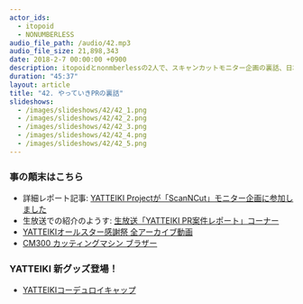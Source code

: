 ```yaml
---
actor_ids:
  - itopoid
  - NONUMBERLESS
audio_file_path: /audio/42.mp3
audio_file_size: 21,898,343
date: 2018-2-7 00:00:00 +0900
description: itopoidとnonmberlessの2人で、スキャンカットモニター企画の裏話、日本の見立て文化、要件の考え方、デザイナーとのコミュニケーション、社内政治、インターネットには無いものについて話しました。
duration: "45:37"
layout: article
title: "42. やっていきPRの裏話"
slideshows:
  - /images/slideshows/42/42_1.png
  - /images/slideshows/42/42_2.png
  - /images/slideshows/42/42_3.png
  - /images/slideshows/42/42_4.png
  - /images/slideshows/42/42_5.png
---
```


### 事の顛末はこちら
- 詳細レポート記事: [YATTEIKI Projectが「ScanNCut」モニター企画に参加しました](https://medium.com/yatteiki/feat-yatteiki-uck-1f9e7ab14e69)
- 生放送での紹介のようす: [生放送「YATTEIKI PR案件レポート」コーナー](https://youtu.be/dCqUYc1FR4k?t=1h27m48s)
- [YATTEIKIオールスター感謝祭 全アーカイブ動画](https://www.youtube.com/watch?v=dCqUYc1FR4k)
- [CM300 カッティングマシン ブラザー](http://www.brother.co.jp/product/cuttingmachine/cm300/index)

### YATTEIKI 新グッズ登場！
- [YATTEIKIコーデュロイキャップ](https://yatteiki.theshop.jp/items/9818148)
